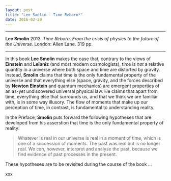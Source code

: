 ```yaml
---
layout: post
title: "Lee Smolin - Time Reborn*"
date: 2016-02-29
---
```



***
<b>Lee Smolin</b> 2013. _Time Reborn. From the crisis of physics to the future of the Universe_. London: Allen Lane. 319 pp.

***

In this book **Lee Smolin** makes the case that, contrary to the views of **Einstein** and **Leibniz** (and most modern cosmologists), time is _not_ a relative quantity in a universe where both space and time are distorted by gravity.  Instead, **Smolin** claims that time is the only fundamental property of the universe and that everything else (space, gravity, and the forces described by **Newton** **Einstein** and quantum mechanics) are emergent properties of an as-yet undiscovered universal physical law.   He claims that apart from time, everything else that surrounds us, and that we think we are familiar with, is in some way illusory.   The flow of moments that make up our perception of time, in contrast, is fundamental  to understanding reality.

In the Preface, **Smolin** puts forward the following hypotheses that are developed from his asserstion that time is the only fundamental property of reality:

  > Whatever is real in our universe is real in a moment of time, which is one of a succession of moments.
  > The past was real but is no longer real.  We can, however, interpret and analyse the past, because we find evidence of past processes in the present.
  >
  >

These hypotheses are to be revisited during the course of the book ...


xxx
